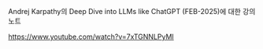 Andrej Karpathy의 Deep Dive into LLMs like ChatGPT (FEB-2025)에 대한 강의 노트

https://www.youtube.com/watch?v=7xTGNNLPyMI